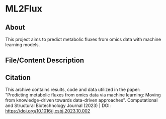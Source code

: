 # ML2Flux

## About

This project aims to predict metabolic fluxes from omics data with machine learning models.

## File/Content Description

## Citation
This archive contains results, code and data utilized in the paper: "Predicting metabolic fluxes from omics data via machine learning: Moving from knowledge-driven towards data-driven approaches". Computational and Structural Biotechnology Journal (2023) | DOI: https://doi.org/10.1016/j.csbj.2023.10.002
